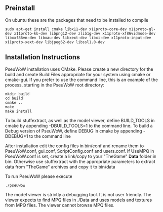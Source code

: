 ## Preinstall

On ubuntu these are the packages that need to be installed to compile

	sudo apt-get install cmake libx11-dev x11proto-core-dev x11proto-gl-dev x11proto-kb-dev libpng12-dev zlib1g-dev x11proto-xf86vidmode-dev libxxf86vm-dev libxau-dev libxext-dev libxi-dev x11proto-input-dev x11proto-xext-dev libjpeg62-dev libssl1.0-dev

## Installation Instructions

PseuWoW installation uses CMake. Please create a new directory for the build and create Build Files appropriate for your system using cmake or cmake-gui. If you prefer to use the command line, this is an example of the process, starting in the PseuWoW root directory:

    mkdir build
    cd build
    cmake ..
    make
    make install

To build stuffextract, as well as the model viewer, define BUILD_TOOLS in cmake by appending -DBUILD_TOOLS=1 to the command line.
To build a Debug version of PseuWoW, define DEBUG in cmake by appending -DDEBUG=1 to the command line

After installation edit the config files in bin/conf and rename them to PseuWoW.conf, gui.conf, ScriptConfig.conf and users.conf.
If UseMPQ in PseuWoW.conf is set, create a link/copy to your "TheGame" **Data** folder in bin. Otherwise use stuffextract with the appropriate parameters to extract data from "TheGame" archives and copy it to bin/data

To run PseuWoW please execute

    ./pseuwow

The model viewer is strictly a debugging tool. It is not user friendly. The viewer expects to find MPQ files in ./Data and uses models and textures from MPQ files. The viewer cannot browse MPQ files.